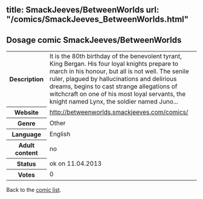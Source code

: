 title: SmackJeeves/BetweenWorlds
url: "/comics/SmackJeeves_BetweenWorlds.html"
---
Dosage comic SmackJeeves/BetweenWorlds
-----------------------------------------

<table class="comicinfo">
<tr>
<th>Description</th><td>It is the 80th birthday of the benevolent tyrant, King Bergan. His four loyal knights prepare to march in his honour, but all is not well. The senile ruler, plagued by hallucinations and delirious dreams, begins to cast strange allegations of witchcraft on one of his most loyal servants, the knight named Lynx, the soldier named Juno...</td>
</tr>
<tr>
<th>Website</th><td><a href="http://betweenworlds.smackjeeves.com/comics/">http://betweenworlds.smackjeeves.com/comics/</a></td>
</tr>
<tr>
<th>Genre</th><td>Other</td>
</tr>
<tr>
<th>Language</th><td>English</td>
</tr>
<tr>
<th>Adult content</th><td>no</td>
</tr>
<tr>
<th>Status</th><td>ok on 11.04.2013</td>
</tr>
<tr>
<th>Votes</th><td>0</div></td>
</tr>
</table>

Back to the [comic list](../comic-index.html).
